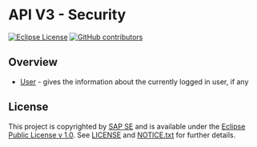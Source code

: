 # API V3 - Security

[![Eclipse License](http://img.shields.io/badge/license-Eclipse-brightgreen.svg)](LICENSE)
[![GitHub contributors](https://img.shields.io/github/contributors/dirigiblelabs/api-v3-security.svg)](https://github.com/dirigiblelabs/api-v3-security/graphs/contributors)

## Overview

* [User](http://www.dirigible.io/api/http_client.html) - gives the information about the currently logged in user, if any

## License

This project is copyrighted by [SAP SE](http://www.sap.com/) and is available under the [Eclipse Public License v 1.0](https://www.eclipse.org/legal/epl-v10.html). See [LICENSE](LICENSE) and [NOTICE.txt](NOTICE.txt) for further details.
